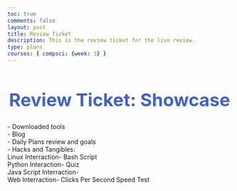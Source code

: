 ```yaml
---
toc: true
comments: false
layout: post
title: Review Ticket
description: This is the review ticket for the live review. 
type: plans
courses: { compsci: {week: 3} }
---
```


<h1 style="text-align: center; color:#4263C6;font-weight:700; font-size:40px">Review Ticket: Showcase</h1>

<p>
- Downloaded tools
<br>
- Blog
<br>
- Daily Plans review and goals
<br>
- Hacks and Tangibles:
<br>
Linux Interraction- Bash Script
<br>
Python Interaction- Quiz
<br>
Java Script Interraction-
<br>
Web Interraction- Clicks Per Second Speed Test
</p>